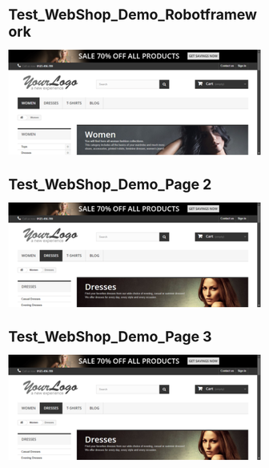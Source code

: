 # Test_WebShop_Demo_Robotframework
![alt text](https://github.com/dediumuka/Test_WebShop_Demo/blob/main/resultPage/selenium-screenshot-1.png?raw=true)

# Test_WebShop_Demo_Page 2
![alt text](https://github.com/dediumuka/Test_WebShop_Demo/blob/main/resultPage/selenium-screenshot-2.png?raw=true)

# Test_WebShop_Demo_Page 3
![alt text](https://github.com/dediumuka/Test_WebShop_Demo/blob/main/resultPage/selenium-screenshot-2.png?raw=true)
